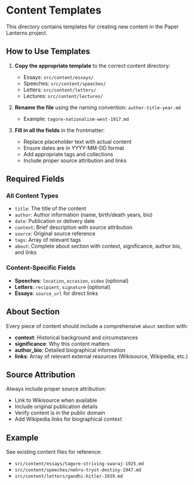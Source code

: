 # Content Templates

This directory contains templates for creating new content in the Paper Lanterns project.

## How to Use Templates

1. **Copy the appropriate template** to the correct content directory:
   - Essays: `src/content/essays/`
   - Speeches: `src/content/speeches/`
   - Letters: `src/content/letters/`
   - Lectures: `src/content/lectures/`

2. **Rename the file** using the naming convention: `author-title-year.md`
   - Example: `tagore-nationalism-west-1917.md`

3. **Fill in all the fields** in the frontmatter:
   - Replace placeholder text with actual content
   - Ensure dates are in YYYY-MM-DD format
   - Add appropriate tags and collections
   - Include proper source attribution and links

## Required Fields

### All Content Types
- `title`: The title of the content
- `author`: Author information (name, birth/death years, bio)
- `date`: Publication or delivery date
- `context`: Brief description with source attribution
- `source`: Original source reference
- `tags`: Array of relevant tags
- `about`: Complete about section with context, significance, author bio, and links

### Content-Specific Fields
- **Speeches**: `location`, `occasion`, `video` (optional)
- **Letters**: `recipient`, `signature` (optional)
- **Essays**: `source_url` for direct links

## About Section

Every piece of content should include a comprehensive `about` section with:

- **context**: Historical background and circumstances
- **significance**: Why this content matters
- **author_bio**: Detailed biographical information
- **links**: Array of relevant external resources (Wikisource, Wikipedia, etc.)

## Source Attribution

Always include proper source attribution:
- Link to Wikisource when available
- Include original publication details
- Verify content is in the public domain
- Add Wikipedia links for biographical context

## Example

See existing content files for reference:
- `src/content/essays/tagore-striving-swaraj-1925.md`
- `src/content/speeches/nehru-tryst-destiny-1947.md`
- `src/content/letters/gandhi-hitler-1939.md`